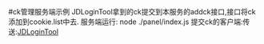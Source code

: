 #ck管理服务端示例
JDLoginTool拿到的ck提交到本服务的addck接口,接口将ck添加到cookie.list中去.
服务端运行:
node ./panel/index.js
提交ck的客户端:传送:[JDLoginTool](https://github.com/zhanggaolei001/JdLoginTool)